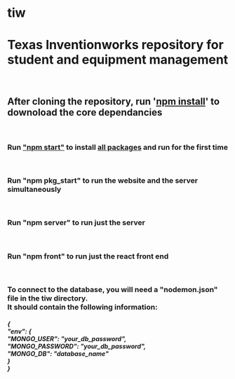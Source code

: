 # tiw
<h1>Texas Inventionworks repository for student and equipment management</h1>
<br>

<h2>After cloning the repository, run '<ins>npm install</ins>' to downoload the core dependancies</h2>
<br>

<h3>Run <ins>"npm start"</ins> to install <ins>all packages</ins> and run for the first time</h3>
<br>

<h3>Run "npm pkg_start" to run the website and the server simultaneously</h3>
<br>

<h3>Run "npm server" to run just the server</h3>
<br>

<h3>Run "npm front" to run just the react front end</h3>
<br>

<h3>To connect to the database, you will need a "nodemon.json" file in the tiw directory.<br>It should contain the following information:</h3>
<h4>
  <em>
 {<br>
	"env": {</br>
		        "MONGO_USER": "your_db_password",<br>
		        "MONGO_PASSWORD": "your_db_password",<br>
		        "MONGO_DB": "database_name"<br>
	       }<br>
 }
  </em>
  </h4>

